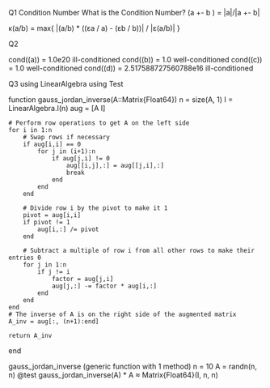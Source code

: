 Q1 Condition Number
What is the Condition Number?
(a +- b )  = |a|/|a +- b|

κ(a/b) = max{ |(a/b) * ((εa / a) - (εb / b))| / |ε(a/b)| }

Q2 

cond((a)) =  1.0e20  ill-conditioned
cond((b)) =  1.0 well-conditioned
cond((c)) =  1.0 well-conditioned
cond((d)) =  2.517588727560788e16 ill-conditioned

Q3 
using LinearAlgebra
using Test

function gauss_jordan_inverse(A::Matrix{Float64})
    n = size(A, 1)
    I = LinearAlgebra.I(n)
    aug = [A I]
    
    # Perform row operations to get A on the left side
    for i in 1:n
        # Swap rows if necessary
        if aug[i,i] == 0
            for j in (i+1):n
                if aug[j,i] != 0
                    aug[[i,j],:] = aug[[j,i],:]
                    break
                end
            end
        end

        # Divide row i by the pivot to make it 1
        pivot = aug[i,i]
        if pivot != 1
            aug[i,:] /= pivot
        end

        # Subtract a multiple of row i from all other rows to make their entries 0
        for j in 1:n
            if j != i
                factor = aug[j,i]
                aug[j,:] -= factor * aug[i,:]
            end
        end
    end
    # The inverse of A is on the right side of the augmented matrix
    A_inv = aug[:, (n+1):end]

    return A_inv
end

gauss_jordan_inverse (generic function with 1 method)
n = 10
A = randn(n, n)
@test gauss_jordan_inverse(A) * A ≈ Matrix{Float64}(I, n, n)

